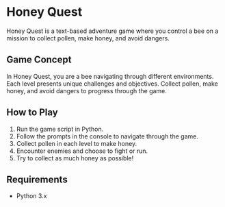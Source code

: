 # Honey Quest

Honey Quest is a text-based adventure game where you control a bee on a mission to collect pollen, make honey, and avoid dangers.

## Game Concept

In Honey Quest, you are a bee navigating through different environments. Each level presents unique challenges and objectives. Collect pollen, make honey, and avoid dangers to progress through the game.

## How to Play

1. Run the game script in Python.
2. Follow the prompts in the console to navigate through the game.
3. Collect pollen in each level to make honey.
4. Encounter enemies and choose to fight or run.
5. Try to collect as much honey as possible!

## Requirements

- Python 3.x
